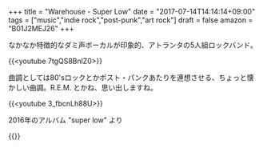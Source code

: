 +++
title = "Warehouse - Super Low"
date = "2017-07-14T14:14:14+09:00"
tags = ["music","indie rock","post-punk","art rock"]
draft = false
amazon = "B01J2MEJ26"
+++

なかなか特徴的なダミ声ボーカルが印象的、アトランタの5人組ロックバンド。

{{<youtube 7tgQS8BnlZ0>}}

曲調としては80'sロックとかポスト・パンクあたりを連想させる、ちょっと懐かしい曲調。R.E.M. とかね、思い出しますね。

{{<youtube 3_fbcnLh88U>}}

2016年のアルバム "super low" より

{{<amazon B01J2MEJ26>}}
